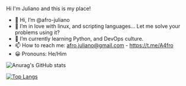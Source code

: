 Hi I'm Juliano and this is my place!

- 👋 Hi, I’m @afro-juliano
- 👀 I’m in love with linux, and scripting languages... Let me solve your problems using it?
- 🌱 I’m currently learning Python, and DevOps culture.
- 📫 How to reach me: afro.juliano@gmail.com - https://t.me/A4fro
- 😀 Pronouns: He/Him

![Anurag's GitHub stats](https://github-readme-stats.vercel.app/api?username=afro-juliano&theme=dark&show_icons=true)

[![Top Langs](https://github-readme-stats.vercel.app/api/top-langs/?username=afro-juliano&layout=compact&theme=dark)](https://github.com/anuraghazra/github-readme-stats)
